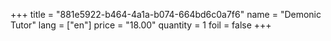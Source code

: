 +++
title = "881e5922-b464-4a1a-b074-664bd6c0a7f6"
name = "Demonic Tutor"
lang = ["en"]
price = "18.00"
quantity = 1
foil = false
+++
